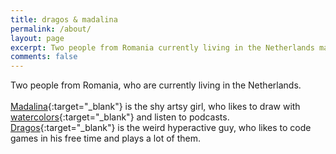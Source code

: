 ```yaml
---
title: dragos & madalina
permalink: /about/
layout: page
excerpt: Two people from Romania currently living in the Netherlands making games.
comments: false
---
```


Two people from Romania, who are currently living in the Netherlands.
<br />
<br />
[Madalina](https://www.instagram.com/madalina_panaghie/){:target="_blank"} is the shy artsy girl, who likes to draw with [watercolors](https://madalinapanaghie.com/){:target="_blank"} and listen to podcasts.
<br />
[Dragos](https://www.linkedin.com/in/dragos-daian-aa29b7a7/){:target="_blank"} is the weird hyperactive guy, who likes to code games in his free time and plays a lot of them.